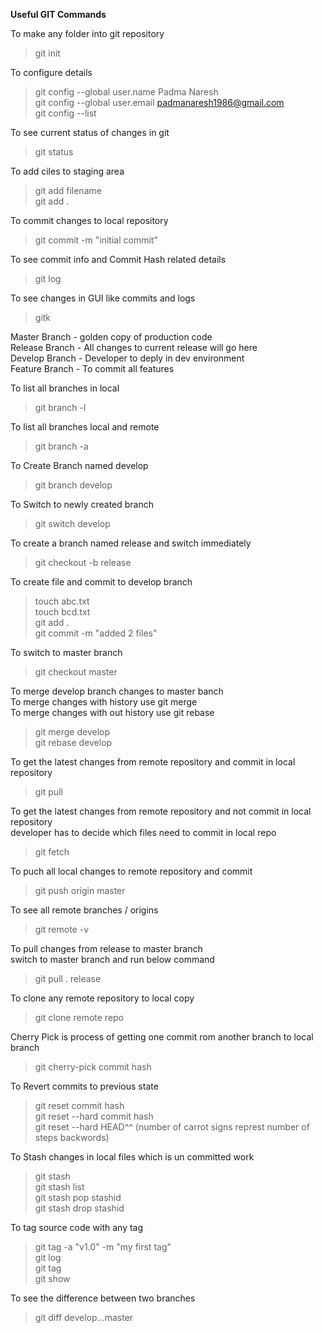**Useful GIT Commands**  

To make any folder into git repository  
>git init
 
To configure details     
>git config --global user.name  Padma Naresh  
>git config --global user.email padmanaresh1986@gmail.com  
>git config --list  
 
To see current status of changes in git   
>git status
 
To add ciles to staging area   
>git add filename   
>git add .    
 
To commit changes to local repository  
>git commit -m "initial commit"  
 
To see commit info and Commit Hash related details   
>git log  
 
To see changes in GUI like commits and logs  
>gitk  
 

Master Branch - golden copy of production code  
Release Branch - All changes to current release will go here  
Develop Branch - Developer to deply in dev environment  
Feature Branch - To commit all features  
 
To list all branches in local  
>git branch -l  
 
To list all branches local and remote  
>git branch -a  
 
To Create Branch named develop  
>git branch develop  
 
To Switch to newly created branch   
>git switch develop  
 
To create a branch named release and switch immediately  
>git checkout -b release   
 
To create file and commit to develop branch  
>touch abc.txt  
>touch bcd.txt  
>git add .  
>git commit -m "added 2 files"  
 
To switch to master branch   
>git checkout master  
 
To merge develop branch changes to master banch    
To merge changes with history use git merge   
To merge changes with out history use git rebase   
 
>git merge develop  
>git rebase develop  

To get the latest changes from remote repository and commit in local repository  
>git pull  
 
To get the latest changes from remote repository and not commit in local repository  
developer has to decide which files need to commit in local repo  
>git fetch  
 
To puch all local changes to remote repository and commit  
>git push origin master  
 
To see all remote branches / origins  
>git remote -v  
 
To pull changes from release to master branch  
switch to master branch and run below command  
>git pull . release  
 
To clone any remote repository to local copy  
>git clone remote repo  
 
Cherry Pick is process of getting one commit rom another branch to local branch  
>git cherry-pick commit hash    
 
To Revert commits to previous state    
>git reset commit hash  
>git reset --hard commit hash  
>git reset --hard HEAD^^  (number of carrot signs represt number of steps backwords)  
 
To Stash changes in local files which is un committed work  
>git stash    
>git stash list    
>git stash pop stashid    
>git stash drop stashid  
 
To tag source code with any tag     
>git tag -a "v1.0" -m "my first tag"  
>git log  
>git tag  
>git show  
 
To see the difference between two branches    
>git diff develop...master   
